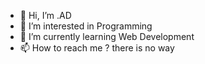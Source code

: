 - 👋 Hi, I’m .AD
- 👀 I’m interested in Programming
- 🌱 I’m currently learning Web Development
- 📫 How to reach me ? there is no way

<!---
PointAD/PointAD is a ✨ special ✨ repository because its `README.md` (this file) appears on your GitHub profile.
You can click the Preview link to take a look at your changes.
--->
